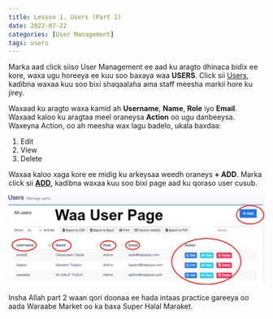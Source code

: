 ```yaml
---
title: Lesson 1. Users (Part 1)
date: 2022-07-22
categories: [User Management]
tags: users
---
```


Marka aad click siiso User Management ee aad ku aragto dhinaca bidix ee kore, waxa ugu horeeya ee kuu soo baxaya waa **USERS**. Click sii [Users](https://halalpos.com/users), kadibna waxaa kuu soo bixi shaqaalaha ama staff meesha markii hore ku jirey.

Waxaad ku aragto waxa kamid ah **Username**, **Name**, **Role** iyo **Email**. Waxaad kaloo ku aragtaa meel oraneysa **Action** oo ugu danbeeysa. Waxeyna Action, oo ah meesha wax lagu badelo, ukala baxdaa:

1. Edit
2. View
3. Delete

Waxaa kaloo xaga kore ee midig ku arkeysaa weedh oraneys **+ ADD**. Marka click sii [**ADD**](https://halalpos.com/users/create), kadibna waxaa kuu soo bixi page aad ku qoraso user cusub.

![users-image](/assets/images/users.png)

Insha Allah part 2 waan qori doonaa ee hada intaas practice gareeya oo aada Waraabe Market oo ka baxa Super Halal Maraket.
